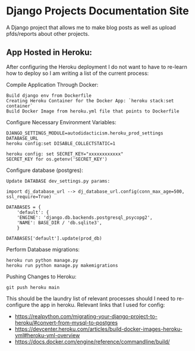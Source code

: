 # Django Projects Documentation Site 
A Django project that allows me to make blog posts as well as upload pfds/reports about other projects.

## App Hosted in Heroku:
After configuring the Heroku deployment I do not want to have to re-learn how to deploy so I am writing a list of the current process:


Compile Application Through Docker:
```
Build django env from Dockerfile 
Creating Heroku Container for the Docker App: `heroku stack:set container`
Build Docker Image from heroku.yml file that points to Dockerfile
```

Configure Necessary Environment Variables:
```
DJANGO_SETTINGS_MODULE=autodidacticism.heroku_prod_settings
DATABASE_URL
heroku config:set DISABLE_COLLECTSTATIC=1

heroku config: set SECRET_KEY="xxxxxxxxxxxx"
SECRET_KEY for os.getenv('SECRET_KEY')
```

Configure database (postgres):
```
Update DATABASE dev_settings.py params:

import dj_database_url --> dj_database_url.config(conn_max_age=500, ssl_require=True)

DATABASES = {
	'default': {
    'ENGINE': 'django.db.backends.postgresql_psycopg2',
    'NAME': BASE_DIR / 'db.sqlite3',
	}

DATABASES['default'].update(prod_db)
```

Perform Database migrations:
```
heroku run python manage.py               
heroku run python manage.py makemigrations     
```

Pushing Changes to Heroku:
```
git push heroku main
```

This should be the laundry list of relevant processes should I need to re-configure the app in heroku. Relevant links that I used for config:

* https://realpython.com/migrating-your-django-project-to-heroku/#convert-from-mysql-to-postgres
* https://devcenter.heroku.com/articles/build-docker-images-heroku-yml#heroku-yml-overview
* https://docs.docker.com/engine/reference/commandline/build/



  

